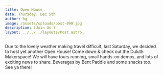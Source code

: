 ```yaml
---
title: Open House
date: Thursday, Dec 5th
author: hg
image: /assets/uploads/post-090.jpg
description: (Join Us )
layout: ../../../layouts/Post.astro
---
```


Due to the lovely weather making travel difficult, last Saturday, we decided to host yet another Open House! Come down &  check out the Duluth Makerspace! We will have tours running, small hands-on demos, and lots of exciting news to share.  Beverages by Bent Paddle and some snacks too. See ya there!

